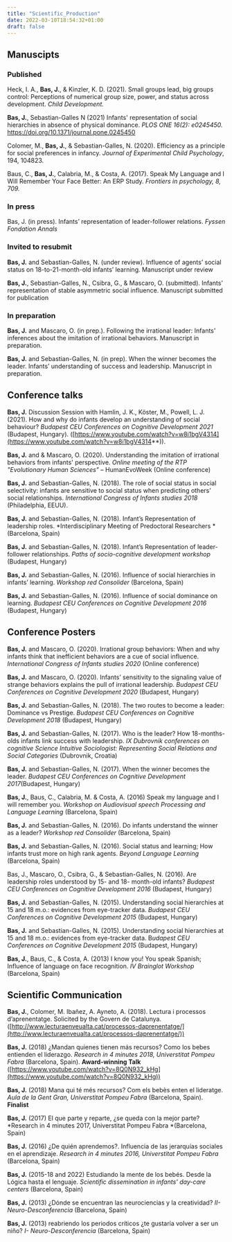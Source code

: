 ```yaml
---
title: "Scientific_Production"
date: 2022-03-10T18:54:32+01:00
draft: false
---
```


## **Manuscipts**

### Published

Heck, I. A., **Bas, J.**, & Kinzler, K. D. (2021). Small groups lead, big groups control: Perceptions of numerical group size, power, and status across development. *Child Development.*

**Bas, J.**, Sebastian-Galles N (2021) Infants' representation of social hierarchies in absence of physical dominance. *PLOS ONE 16(2): e0245450.* https://doi.org/10.1371/journal.pone.0245450

Colomer, M., **Bas, J.**, & Sebastian-Galles, N. (2020). Efficiency as a principle for social preferences in infancy. *Journal of Experimental Child Psychology*, 194, 104823.

Baus, C., **Bas, J.**, Calabria, M., & Costa, A. (2017). Speak My Language and I Will Remember Your Face Better: An ERP Study. *Frontiers in psychology, 8, 709.*

### In press

Bas, J. (in press). Infants’ representation of leader-follower relations. *Fyssen Fondation Annals*

### Invited to resubmit

**Bas, J.** and Sebastian-Galles, N. (under review). Influence of agents’ social status on 18-to-21-month-old infants’ learning. Manuscript under review

**Bas, J.**, Sebastian-Galles, N., Csibra, G., & Mascaro, O. (submitted). Infants’ representation of stable asymmetric social influence. Manuscript submitted for publication

###  In preparation

**Bas, J.** and Mascaro, O. (in prep.). Following the irrational leader: Infants' inferences about the imitation of irrational behaviors. Manuscript in preparation.

**Bas, J.** and Sebastian-Galles, N. (in prep). When the winner becomes the leader. Infants’ understanding of success and leadership. Manuscript in preparation.

## **Conference talks**

**Bas, J.** Discussion Session with Hamlin, J. K., Köster, M., Powell, L. J. (2021). How and why do infants develop an understanding of social behaviour? *Budapest CEU Conferences on Cognitive Development 2021* (Budapest, Hungary). ([https://www.youtube.com/watch?v=w8i1bgV4314](https://www.youtube.com/watch?v=w8i1bgV4314**)).

**Bas, J.** and & Mascaro, O. (2020). Understanding the imitation of irrational behaviors from infants' perspective. *Online meeting of the RTP "Evolutionary Human Sciences"* – HumanEvoWeek (Online conference)

**Bas, J.** and Sebastian-Galles, N. (2018). The role of social status in social selectivity: infants are sensitive to social status when predicting others’ social relationships. *International Congress of Infants studies 2018* (Philadelphia, EEUU).

**Bas, J.** and Sebastian-Galles, N. (2018). Infant’s Representation of leadership roles. *Interdisciplinary Meeting of Predoctoral Researchers *(Barcelona, Spain)

**Bas, J.** and Sebastian-Galles, N. (2018). Infant’s Representation of leader-follower relationships. *Paths of socio-cognitive development workshop* (Budapest, Hungary)

**Bas, J.** and Sebastian-Galles, N. (2016). Influence of social hierarchies in infants’ learning. *Workshop red Consolider* (Barcelona, Spain)

**Bas, J.** and Sebastian-Galles, N. (2016). Influence of social dominance on learning. *Budapest CEU Conferences on Cognitive Development 2016* (Budapest, Hungary)

## **Conference Posters**

**Bas, J.** and Mascaro, O. (2020). Irrational group behaviors: When and why infants think that inefficient behaviors are a cue of social influence. *International Congress of Infants studies 2020* (Online conference)

**Bas, J.** and Mascaro, O. (2020). Infants’ sensitivity to the signaling value of strange behaviors explains the pull of irrational leadership. *Budapest CEU Conferences on Cognitive Development 2020* (Budapest, Hungary)

**Bas, J.** and Sebastian-Galles, N. (2018). The two routes to become a leader: Dominance vs Prestige. *Budapest CEU Conferences on Cognitive Development 2018* (Budapest, Hungary)

**Bas, J.** and Sebastian-Galles, N. (2017). Who is the leader? How 18-months-olds infants link success with leadership. *IX Dubrovnik conferences on cognitive Science Intuitive Sociologist: Representing Social Relations and Social Categories* (Dubrovnik, Croatia)

**Bas, J.** and Sebastian-Galles, N. (2017). When the winner becomes the leader. *Budapest CEU Conferences on Cognitive Development 2017*(Budapest, Hungary)

**Bas, J.**, Baus, C., Calabria, M. & Costa, A. (2016) Speak my language and I will remember you. *Workshop on Audiovisual speech Processing and Language Learning* (Barcelona, Spain)

**Bas, J.** and  Sebastian-Galles, N. (2016). Do infants understand the winner as a leader? *Workshop red Consolider* (Barcelona, Spain)

**Bas, J.** and Sebastian-Galles, N. (2016). Social status and learning; How infants trust more on high rank agents. *Beyond Language Learning* (Barcelona, Spain)

Bas, J., Mascaro, O., Csibra, G., & Sebastian-Galles, N. (2016). Are leadership roles understood by 15- and 18- month-old infants? *Budapest CEU Conferences on Cognitive Development 2016* (Budapest, Hungary)

**Bas, J.** and Sebastian-Galles, N. (2015). Understanding social hierarchies at 15 and 18 m.o.: evidences from eye-tracker data. *Budapest CEU Conferences on Cognitive Development 2015* (Budapest, Hungary)

**Bas, J.** and Sebastian-Galles, N. (2015). Understanding social hierarchies at 15 and 18 m.o.: evidences from eye-tracker data. B*udapest CEU Conferences on Cognitive Development 2015* (Budapest, Hungary)

**Bas, J.**, Baus, C., & Costa, A. (2013) I know you! You speak Spanish; Influence of language on face recognition. *IV Brainglot Workshop* (Barcelona, Spain)

## **Scientific Communication**

**Bas, J.**, Colomer, M. Ibañez, A. Ayneto, A. (2018). Lectura i processos d’aprenentatge. Solicited by the Govern de Catalunya. ([http://www.lecturaenveualta.cat/processos-daprenentatge/](http://www.lecturaenveualta.cat/processos-daprenentatge/))

**Bas, J.** (2018) ¿Mandan quienes tienen más recursos? Como los bebes entienden el liderazgo. *Research in 4 minutes 2018, Universtitat Pompeu Fabra* (Barcelona, Spain). **Award-winning Talk** ([https://www.youtube.com/watch?v=8Q0N932_kHg](https://www.youtube.com/watch?v=8Q0N932_kHg))

**Bas, J.** (2018) Mana qui té més recursos? Com els bebès enten el lideratge. *Aula de la Gent Gran, Universtitat Pompeu Fabra* (Barcelona, Spain). **Finalist**

**Bas, J.** (2017) El que parte y reparte, ¿se queda con la mejor parte? *Research in 4 minutes 2017, Universtitat Pompeu Fabra *(Barcelona, Spain)

**Bas, J.** (2016) ¿De quién aprendemos?. Influencia de las jerarquías sociales en el aprendizaje. *Research in 4 minutes 2016, Universtitat Pompeu Fabra* (Barcelona, Spain)

**Bas, J.** (2015-18 and 2022) Estudiando la mente de los bebés. Desde la Lógica hasta el lenguaje. *Scientific dissemination in infants' day-care centers* (Barcelona, Spain)

**Bas, J.** (2013) ¿Dónde se encuentran las neurociencias y la creatividad? *II- Neuro-Desconferencia* (Barcelona, Spain)

**Bas, J.** (2013) reabriendo los periodos críticos ¿te gustaría volver a ser un niño? *I- Neuro-Desconferencia* (Barcelona, Spain)
